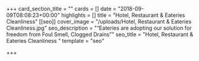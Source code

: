+++
card_section_title = ""
cards = []
date = "2018-09-09T08:08:23+00:00"
highlights = []
title = "Hotel, Restaurant & Eateries Cleanliness"
[[seo]]
cover_image = "/uploads/Hotel, Restaurant & Eateries Cleanliness.jpg"
seo_description = "“Eateries are adopting our solution for freedom from Foul Smell, Clogged Drains”"
seo_title = "Hotel, Restaurant & Eateries Cleanliness "
template = "seo"

+++
